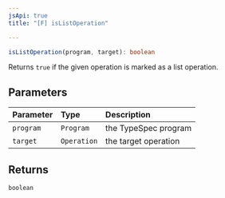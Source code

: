 ```yaml
---
jsApi: true
title: "[F] isListOperation"

---
```

```ts
isListOperation(program, target): boolean
```

Returns `true` if the given operation is marked as a list operation.

## Parameters

| Parameter | Type | Description |
| :------ | :------ | :------ |
| `program` | `Program` | the TypeSpec program |
| `target` | `Operation` | the target operation |

## Returns

`boolean`
